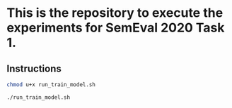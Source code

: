 # This is the repository to execute the experiments for SemEval 2020 Task 1.

## Instructions

```bash
chmod u+x run_train_model.sh

./run_train_model.sh
```


